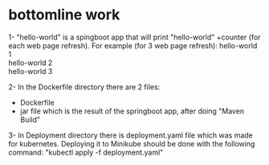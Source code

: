 # bottomline work
1- "hello-world" is a spingboot app that will print "hello-world" +counter (for each web page refresh).
   For example (for 3 web page refresh):
   hello-world 1  
   hello-world 2  
   hello-world 3

2- In the Dockerfile directory there are 2 files:
   - Dockerfile
   - jar file which is the result of the springboot app, after doing "Maven Build"

3- In Deployment directory there is deployment.yaml file which was made for kubernetes. 
   Deploying it to Minikube should be done with the following command: 
   "kubectl apply -f deployment.yaml"
